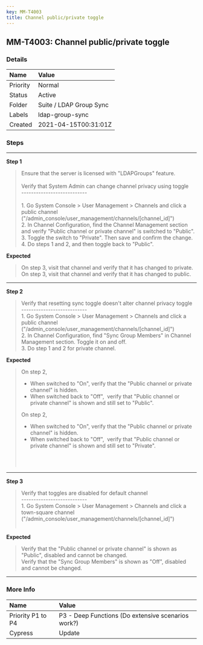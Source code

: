 ```yaml
---
key: MM-T4003
title: Channel public/private toggle
---
```


## MM-T4003: Channel public/private toggle

### Details

| Name     | Value                   |
| :------- | :---------------------- |
| Priority | Normal                  |
| Status   | Active                  |
| Folder   | Suite / LDAP Group Sync |
| Labels   | ldap-group-sync         |
| Created  | 2021-04-15T00:31:01Z    |

### Steps

<hr/>

**Step 1**

> <article>Ensure that the server is licensed with "LDAPGroups" feature.<br><br>Verify that System Admin can change channel privacy using toggle<br>---------------------------<br><br>1. Go System Console &gt; User Management &gt; Channels and click a public channel ("/admin_console/user_management/channels/[channel_id]")<br>2. In Channel Configuration, find the Channel Management section and verify "Public channel or private channel" is switched to "Public".<br>3. Toggle the switch to "Private". Then save and confirm the change.<br>4. Do steps 1 and 2, and then toggle back to "Public".</article>

**Expected**

> <article>On step 3, visit that channel and verify that it has changed to private.<br>On step 3, visit that channel and verify that it has changed to public.</article>

<hr/>

**Step 2**

> <article>Verify that resetting sync toggle doesn't alter channel privacy toggle<br>---------------------------<br>1. Go System Console &gt; User Management &gt; Channels and click a public channel ("/admin_console/user_management/channels/[channel_id]")<br>2. In Channel Configuration, find "Sync Group Members" in Channel Management section. Toggle it on and off.<br>3. Do step 1 and 2 for private channel.</article>

**Expected**

> <article>On step 2,<ul><li>When switched to "On", verify that the "Public channel or private channel" is hidden.</li><li>When switched back to "Off", &nbsp;verify that "Public channel or private channel" is shown and still set to "Public".</li></ul>On step 2,<ul><li>When switched to "On", verify that the "Public channel or private channel" is hidden.</li><li>When switched back to "Off", &nbsp;verify that "Public channel or private channel" is shown and still set to "Private".</li></ul><br><br></article>

<hr/>

**Step 3**

> <article>Verify that toggles are disabled for default channel<br>---------------------------<br>1. Go System Console &gt; User Management &gt; Channels and click a town-square channel ("/admin_console/user_management/channels/[channel_id]")<br><br></article>

**Expected**

> <article>Verify that the "Public channel or private channel" is shown as "Public", disabled and cannot be changed.<br>Verify that the "Sync Group Members" is shown as "Off", disabled and cannot be changed.</article>

<hr/>

### More Info

| Name              | Value                                              |
| :---------------- | :------------------------------------------------- |
| Priority P1 to P4 | P3 - Deep Functions (Do extensive scenarios work?) |
| Cypress           | Update                                             |
